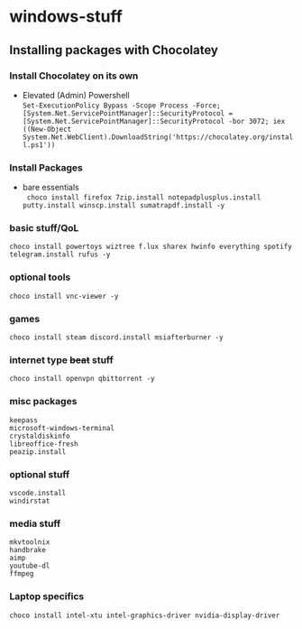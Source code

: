# windows-stuff

## Installing packages with Chocolatey
### Install Chocolatey on its own
- Elevated (Admin) Powershell  
```Set-ExecutionPolicy Bypass -Scope Process -Force; [System.Net.ServicePointManager]::SecurityProtocol = [System.Net.ServicePointManager]::SecurityProtocol -bor 3072; iex ((New-Object System.Net.WebClient).DownloadString('https://chocolatey.org/install.ps1'))```
### Install Packages
- bare essentials  
``` choco install firefox 7zip.install notepadplusplus.install putty.install winscp.install sumatrapdf.install -y```

### basic stuff/QoL
```choco install powertoys wiztree f.lux sharex hwinfo everything spotify telegram.install rufus -y```

### optional tools
```choco install vnc-viewer -y```

### games
```choco install steam discord.install msiafterburner -y```

### internet type ~~beat~~ stuff
```choco install openvpn qbittorrent -y```


### misc packages
```
keepass
microsoft-windows-terminal
crystaldiskinfo
libreoffice-fresh
peazip.install
```

### optional stuff
```
vscode.install
windirstat

```

### media stuff
```
mkvtoolnix
handbrake
aimp
youtube-dl
ffmpeg
```

### Laptop specifics
```
choco install intel-xtu intel-graphics-driver nvidia-display-driver
```
